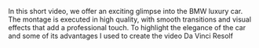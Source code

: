 In this short video, we offer an exciting glimpse into the BMW luxury car. The montage is executed in high quality, with smooth transitions and visual effects that add a professional touch. To highlight the elegance of the car and some of its advantages
I used to create the video Da Vinci Resolf
